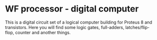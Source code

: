# WF processor - digital computer
This is a digital circuit set of a logical computer building for Proteus 8 and transistors. Here you will find some logic gates, full-adders, latches/flip-flop, counter and another things.
